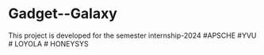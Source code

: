 # Gadget--Galaxy
This project is developed for the semester internship-2024 #APSCHE #YVU # LOYOLA # HONEYSYS
